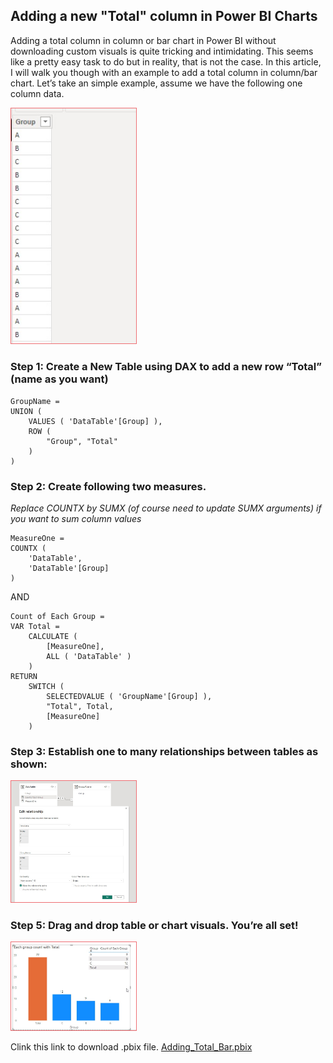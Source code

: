 ## **Adding a new "Total" column in Power BI Charts**

Adding a total column in column or bar chart in Power BI without downloading custom visuals is quite tricking and intimidating. This seems like a pretty easy task to do but in reality, that is not the case. In this article, I will walk you though with an example to add a total column in column/bar chart.
Let’s take an simple example, assume we have the following one column data.
 
<img src="/img/total_datatable.jpg" width="200px" style="border: 1px solid #ee6e73;" />


### Step 1: Create a New Table using DAX to add a new row “Total” (name as you want)
```
GroupName = 
UNION (
    VALUES ( 'DataTable'[Group] ),
    ROW (
        "Group", "Total"
    )
)
```

### Step 2: Create following two measures.
*Replace COUNTX by SUMX (of course need to update SUMX arguments) if you want to sum column values*
```
MeasureOne = 
COUNTX (
    'DataTable',
    'DataTable'[Group]
)
```

AND 

```
Count of Each Group = 
VAR Total =
    CALCULATE (
        [MeasureOne],
        ALL ( 'DataTable' )
    )
RETURN
    SWITCH (
        SELECTEDVALUE ( 'GroupName'[Group] ),
        "Total", Total,
        [MeasureOne]
    )
```

### Step 3: Establish one to many relationships between tables as shown:
<img src="/img/Total_Relationship.jpg" width="200px" style="border: 1px solid #ee6e73;" />

### Step 5: Drag and drop table or chart visuals. You’re all set!
<img src="/img/Total_graph.jpg" width="200px" style="border: 1px solid #ee6e73;" />


Clink this link to download .pbix file. [Adding_Total_Bar.pbix](https://github.com/MishraSubash/MishraSubash.github.io/blob/main/support/Add_Total_Bar.pbix?raw=true)



